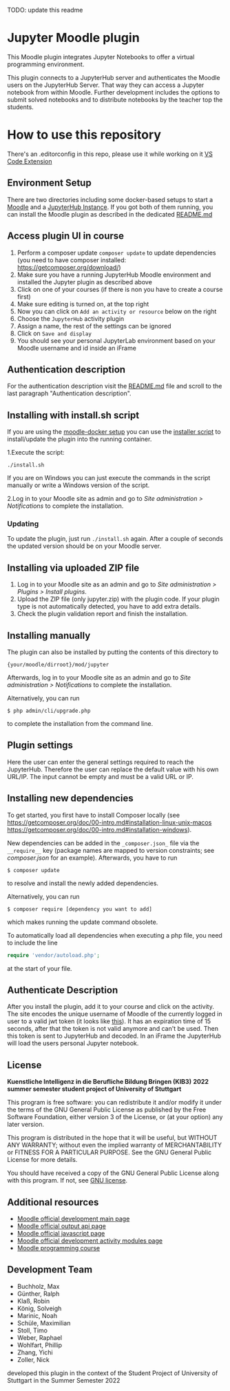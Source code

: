 TODO: update this readme

# Jupyter Moodle plugin

This Moodle plugin integrates Jupyter Notebooks to offer a virtual programming environment.

This plugin connects to a JupyterHub server and authenticates the Moodle users on the JupyterHub Server. That way they
can access a Jupyter notebook from within Moodle. Further development includes the options to submit solved
notebooks and to distribute notebooks by the teacher top the students.

# How to use this repository

There's an .editorconfig in this repo, please use it while working on it
[VS Code Extension](vscode://extension/EditorConfig.EditorConfig)

## Environment Setup

There are two directories including some docker-based setups to start a [Moodle](./moodle_docker/README.md) and a
[JupyterHub Instance](./jupyterhub_docker/README.md). If you got both of them running, you can install the Moodle plugin
as described in the dedicated [README.md](./jupyter/README.md)

## Access plugin UI in course

1. Perform a composer update `composer update` to update dependencies (you need to have composer installed: https://getcomposer.org/download/)
2. Make sure you have a running JupyterHub Moodle environment and installed the Jupyter plugin as described above
3. Click on one of your courses (if there is non you have to create a course first)
4. Make sure editing is turned on, at the top right
5. Now you can click on `Add an activity or resource` below on the right
6. Choose the `JupyterHub` activity plugin
7. Assign a name, the rest of the settings can be ignored
8. Click on `Save and display`
9. You should see your personal JupyterLab environment based on your Moodle username and id inside an iFrame

## Authentication description

For the authentication description visit the [README.md](./jupyter/README.md) file and scroll to the last paragraph "Authentication description".

## Installing with install.sh script

If you are using the [moodle-docker setup](../moodle_docker/README.md) you can use the [installer script](install.sh)
to install/update the plugin into the running container.

1.Execute the script:

```shell
./install.sh
```

If you are on Windows you can just execute the commands in the script manually or write a Windows version of the script.

2.Log in to your Moodle site as admin and go to _Site administration >
Notifications_ to complete the installation.

### Updating

To update the plugin, just run `./install.sh` again. After a couple of seconds the updated version should be on your Moodle server.

## Installing via uploaded ZIP file

1. Log in to your Moodle site as an admin and go to _Site administration >
   Plugins > Install plugins_.
2. Upload the ZIP file (only jupyter.zip) with the plugin code. If your plugin type is not automatically detected, you have to add
   extra details.
3. Check the plugin validation report and finish the installation.

## Installing manually

The plugin can also be installed by putting the contents of this directory to

    {your/moodle/dirroot}/mod/jupyter

Afterwards, log in to your Moodle site as an admin and go to _Site administration >
Notifications_ to complete the installation.

Alternatively, you can run

    $ php admin/cli/upgrade.php

to complete the installation from the command line.

## Plugin settings

Here the user can enter the general settings required to reach the JupyterHub.
Therefore the user can replace the default value with his own URL/IP.
The input cannot be empty and must be a valid URL or IP.

## Installing new dependencies

To get started, you first have to install Composer locally (see https://getcomposer.org/doc/00-intro.md#installation-linux-unix-macos
https://getcomposer.org/doc/00-intro.md#installation-windows).

New dependencies can be added in the `_composer.json_` file via the `__require__` key (package names are mapped to version constraints; see _composer.json_ for an example). Afterwards, you have to run

```shell
$ composer update
```

to resolve and install the newly added dependencies.

Alternatively, you can run

```shell
$ composer require [dependency you want to add]
```

which makes running the update command obsolete.

To automatically load all dependencies when executing a php file, you need to include the line

```php
require 'vendor/autoload.php';
```

at the start of your file.

## Authenticate Description

After you install the plugin, add it to your course and click on the activity.
The site encodes the unique username of Moodle of the currently logged in user to a valid jwt token (it looks like [this](jwt.io)).
It has an expiration time of 15 seconds, after that the token is not valid anymore and can't be used.
Then this token is sent to JupyterHub and decoded.
In an iFrame the JupyterHub will load the users personal Jupyter notebook.

## License

**Kuenstliche Intelligenz in die Berufliche Bildung Bringen (KIB3)**
**2022 summer semester student project of University of Stuttgart**

This program is free software: you can redistribute it and/or modify it under
the terms of the GNU General Public License as published by the Free Software
Foundation, either version 3 of the License, or (at your option) any later
version.

This program is distributed in the hope that it will be useful, but WITHOUT ANY
WARRANTY; without even the implied warranty of MERCHANTABILITY or FITNESS FOR A
PARTICULAR PURPOSE. See the GNU General Public License for more details.

You should have received a copy of the GNU General Public License along with
this program. If not, see [GNU license](https://www.gnu.org/licenses).

## Additional resources

-   [Moodle official development main page](https://docs.moodle.org/dev/Main_Page)
-   [Moodle official output api page](https://docs.moodle.org/dev/Output_API)
-   [Moodle official javascript page](https://docs.moodle.org/dev/Javascript_Modules)
-   [Moodle official development activity modules page](https://docs.moodle.org/dev/Activity_modules)
-   [Moodle programming course](https://www.youtube.com/playlist?list=PLgfLVzXXIo5q10qVXDVyD-JZVyZL9pCq0)

## Development Team

-   Buchholz, Max
-   Günther, Ralph
-   Klaß, Robin
-   König, Solveigh
-   Marinic, Noah
-   Schüle, Maximilian
-   Stoll, Timo
-   Weber, Raphael
-   Wohlfart, Phillip
-   Zhang, Yichi
-   Zoller, Nick

developed this plugin in the context of the Student Project of University of Stuttgart in the Summer Semester 2022
